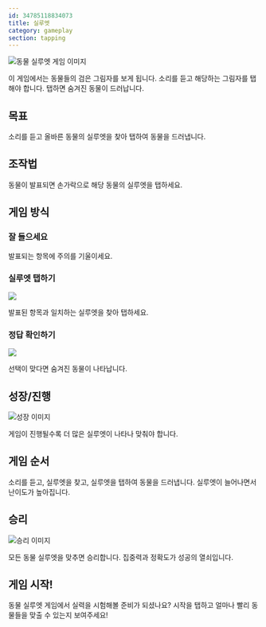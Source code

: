 ```yaml
---
id: 34785118834073
title: 실루엣
category: gameplay
section: tapping
---
```

![동물 실루엣 게임 이미지](https://help.studycat.com/hc/article_attachments/34915780007577)

이 게임에서는 동물들의 검은 그림자를 보게 됩니다. 소리를 듣고 해당하는 그림자를 탭해야 합니다. 탭하면 숨겨진 동물이 드러납니다.

## 목표

소리를 듣고 올바른 동물의 실루엣을 찾아 탭하여 동물을 드러냅니다.

## 조작법

동물이 발표되면 손가락으로 해당 동물의 실루엣을 탭하세요.

## 게임 방식

### 잘 들으세요

발표되는 항목에 주의를 기울이세요.

### 실루엣 탭하기

![](https://help.studycat.com/hc/article_attachments/34785088097433)

발표된 항목과 일치하는 실루엣을 찾아 탭하세요.

### 정답 확인하기

![](https://help.studycat.com/hc/article_attachments/34785088100761)

선택이 맞다면 숨겨진 동물이 나타납니다.

## 성장/진행

![성장 이미지](https://help.studycat.com/hc/article_attachments/34915749569049)

게임이 진행될수록 더 많은 실루엣이 나타나 맞춰야 합니다.

## 게임 순서

소리를 듣고, 실루엣을 찾고, 실루엣을 탭하여 동물을 드러냅니다. 실루엣이 늘어나면서 난이도가 높아집니다.

## 승리

![승리 이미지](https://help.studycat.com/hc/article_attachments/34915749571993)

모든 동물 실루엣을 맞추면 승리합니다. 집중력과 정확도가 성공의 열쇠입니다.

## 게임 시작!

동물 실루엣 게임에서 실력을 시험해볼 준비가 되셨나요? 시작을 탭하고 얼마나 빨리 동물들을 맞출 수 있는지 보여주세요!